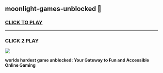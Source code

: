 
## moonlight-games-unblocked 👋
<h3>
<a href="https://premium.freeplayer.one?title=moonlight-games-unblocked&ref=14F">CLICK TO PLAY</a></h3>
<hr>

<h3>
<a href="https://premium.freeplayer.one?title=moonlight-games-unblocked&ref=14F">CLICK 2 PLAY</a>
  
</h3>

<a href="https://premium.freeplayer.one?title=moonlight-games-unblocked&ref=12F/"><img src="https://clearcache.store/games.png"></a>


**worlds hardest game unblocked: Your Gateway to Fun and Accessible Online Gaming**
